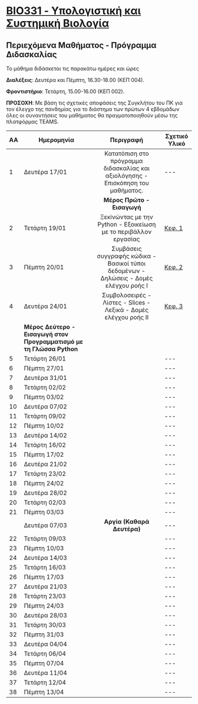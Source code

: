 # [BIO331 - Υπολογιστική και Συστημική Βιολογία](index.md)

## Περιεχόμενα Μαθήματος - Πρόγραμμα Διδασκαλίας

Το μάθημα διδάσκεται τις παρακάτω ημέρες και ώρες

**Διαλέξεις**: Δευτέρα και Πέμπτη, 16.30-18.00 (ΚΕΠ 004).

**Φροντιστήριο**: Τετάρτη, 15.00-16.00 (ΚΕΠ 002).

**ΠΡΟΣΟΧΗ**: 
Με βάση τις σχετικές αποφάσεις της Συγκλήτου του ΠΚ για τον έλεγχο της πανδημίας για το διάστημα των πρώτων 4 εβδομάδων όλες οι συναντήσεις του μαθήματος θα πραγματοποιηθούν μέσω της πλατφόρμας TEAMS.

| **ΑΑ** | **Ημερομηνία** | **Περιγραφή**| **Σχετικό Υλικό**|
| --- | ---|:---:|---|
| 1 | Δευτέρα 17/01| Κατατόπιση στο πρόγραμμα διδασκαλίας και αξιολόγησης - Επισκόπηση του μαθήματος. |---|
| ||**Μέρος Πρώτο - Εισαγωγή**|
| 2 | Τετάρτη 19/01| Ξεκiνώντας με την Python - Εξοικείωση με το περιβάλλον εργασίας |[Κεφ. 1](link)|
| 3 | Πέμπτη 20/01| Συμβάσεις συγγραφής κώδικα - Βασικοί τύποι δεδομένων - Δηλώσεις - Δομές ελέγχου ροής Ι |[Κεφ. 2](link)|
| 4 | Δευτέρα 24/01| Συμβολοσειρές - Λίστες - Slices - Λεξικά - Δομές ελέγχου ροής ΙΙ |[Κεφ. 3](link)|
| |**Μέρος Δεύτερο - Εισαγωγή στον Προγραμματισμό με τη Γλώσσα Python**||
| 5 | Τετάρτη 26/01|  |---|
| 6 | Πέμπτη 27/01|  |---|
| 7 | Δευτέρα 31/01| |---|
| 8 | Τετάρτη 02/02|  |---|
| 9 | Πέμπτη 03/02|  |---|
| 10 | Δευτέρα 07/02| |---|
| 11 | Τετάρτη 09/02|  |---|
| 12 | Πέμπτη 10/02|  |---|
| 13 | Δευτέρα 14/02| |---|
| 14 | Τετάρτη 16/02|  |---|
| 15 | Πέμπτη 17/02|  |---|
| 16 | Δευτέρα 21/02| |---|
| 17 | Τετάρτη 23/02|  |---|
| 18 | Πέμπτη 24/02|  |---|
| 19 | Δευτέρα 28/02|  |---|
| 20 | Τετάρτη 02/03|  |---|
| 21 | Πέμπτη 03/03|  |---|
|  | Δευτέρα 07/03| **Αργία (Καθαρά Δευτέρα)**  |---|
| 22 | Τετάρτη 09/03|  |---|
| 23 | Πέμπτη 10/03|  |---|
| 24 | Δευτέρα 14/03|   |---|
| 25 | Τετάρτη 16/03|  |---|
| 26 | Πέμπτη 17/03|  |---|
| 27 | Δευτέρα 21/03|   |---|
| 28 | Τετάρτη 23/03|  |---|
| 29 | Πέμπτη 24/03|  |---|
| 30 | Δευτέρα 28/03|   |---|
| 31 | Τετάρτη 30/03|  |---|
| 32 | Πέμπτη 31/03|  |---|
| 33 | Δευτέρα 04/04|   |---|
| 34 | Τετάρτη 06/04|  |---|
| 35 | Πέμπτη 07/04|  |---|
| 36 | Δευτέρα 11/04|   |---|
| 37 | Τετάρτη 12/04|  |---|
| 38 | Πέμπτη 13/04|  |---|

